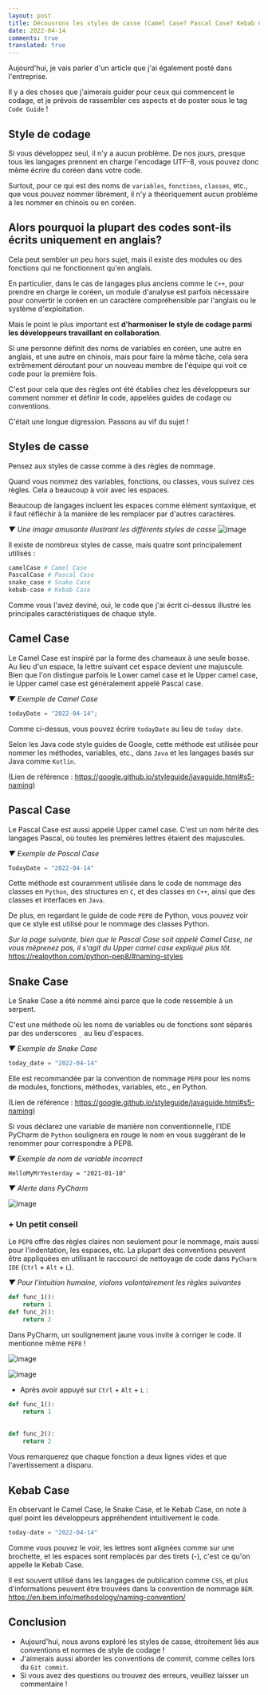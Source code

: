 ```yaml
---
layout: post
title: Découvrons les styles de casse (Camel Case? Pascal Case? Kebab Case?)
date: 2022-04-14
comments: true
translated: true
---
```


Aujourd'hui, je vais parler d'un article que j'ai également posté dans l'entreprise.

Il y a des choses que j'aimerais guider pour ceux qui commencent le codage, et je prévois de rassembler ces aspects et de poster sous le tag `Code Guide` !

## Style de codage

Si vous développez seul, il n'y a aucun problème. De nos jours, presque tous les langages prennent en charge l'encodage UTF-8, vous pouvez donc même écrire du coréen dans votre code.

Surtout, pour ce qui est des noms de `variables`, `fonctions`, `classes`, etc., que vous pouvez nommer librement, il n'y a théoriquement aucun problème à les nommer en chinois ou en coréen.

## Alors pourquoi la plupart des codes sont-ils écrits uniquement en anglais?

Cela peut sembler un peu hors sujet, mais il existe des modules ou des fonctions qui ne fonctionnent qu'en anglais.

En particulier, dans le cas de langages plus anciens comme le `C++`, pour prendre en charge le coréen, un module d'analyse est parfois nécessaire pour convertir le coréen en un caractère compréhensible par l'anglais ou le système d'exploitation.

Mais le point le plus important est **d'harmoniser le style de codage parmi les développeurs travaillant en collaboration**.

Si une personne définit des noms de variables en coréen, une autre en anglais, et une autre en chinois, mais pour faire la même tâche, cela sera extrêmement déroutant pour un nouveau membre de l'équipe qui voit ce code pour la première fois.

C'est pour cela que des règles ont été établies chez les développeurs sur comment nommer et définir le code, appelées guides de codage ou conventions.

C'était une longue digression. Passons au vif du sujet !

## Styles de casse

Pensez aux styles de casse comme à des règles de nommage.

Quand vous nommez des variables, fonctions, ou classes, vous suivez ces règles. Cela a beaucoup à voir avec les espaces.

Beaucoup de langages incluent les espaces comme élément syntaxique, et il faut réfléchir à la manière de les remplacer par d'autres caractères.

_▼ Une image amusante illustrant les différents styles de casse_
![image](https://user-images.githubusercontent.com/59782504/163414665-0c9bf7d7-8e04-4fb3-bdf9-400db3c5959a.png)

Il existe de nombreux styles de casse, mais quatre sont principalement utilisés :

```python
camelCase # Camel Case
PascalCase # Pascal Case
snake_case # Snake Case
kebab-case # Kebab Case
```

Comme vous l'avez deviné, oui, le code que j'ai écrit ci-dessus illustre les principales caractéristiques de chaque style.

## Camel Case

Le Camel Case est inspiré par la forme des chameaux à une seule bosse. Au lieu d'un espace, la lettre suivant cet espace devient une majuscule. Bien que l'on distingue parfois le Lower camel case et le Upper camel case, le Upper camel case est généralement appelé Pascal case.

_▼ Exemple de Camel Case_
```python
todayDate = "2022-04-14";
```

Comme ci-dessus, vous pouvez écrire `todayDate` au lieu de `today date`.

Selon les Java code style guides de Google, cette méthode est utilisée pour nommer les méthodes, variables, etc., dans `Java` et les langages basés sur Java comme `Kotlin`.

(Lien de référence : https://google.github.io/styleguide/javaguide.html#s5-naming)

## Pascal Case

Le Pascal Case est aussi appelé Upper camel case. C'est un nom hérité des langages Pascal, où toutes les premières lettres étaient des majuscules.

_▼ Exemple de Pascal Case_
```python
TodayDate = "2022-04-14"
```

Cette méthode est couramment utilisée dans le code de nommage des classes en `Python`, des structures en `C`, et des classes en `C++`, ainsi que des classes et interfaces en `Java`.

De plus, en regardant le guide de code `PEP8` de Python, vous pouvez voir que ce style est utilisé pour le nommage des classes Python.

_Sur la page suivante, bien que le Pascal Case soit appelé Camel Case, ne vous méprenez pas, il s'agit du Upper camel case expliqué plus tôt._
https://realpython.com/python-pep8/#naming-styles

## Snake Case

Le Snake Case a été nommé ainsi parce que le code ressemble à un serpent.

C'est une méthode où les noms de variables ou de fonctions sont séparés par des underscores `_` au lieu d'espaces.

_▼ Exemple de Snake Case_
```python
today_date = "2022-04-14"
```

Elle est recommandée par la convention de nommage `PEP8` pour les noms de modules, fonctions, méthodes, variables, etc., en Python.

(Lien de référence : https://google.github.io/styleguide/javaguide.html#s5-naming)

Si vous déclarez une variable de manière non conventionnelle, l'IDE PyCharm de `Python` soulignera en rouge le nom en vous suggérant de le renommer pour correspondre à PEP8.

_▼ Exemple de nom de variable incorrect_
```
HelloMyMrYesterday = "2021-01-10"
```

_▼ Alerte dans PyCharm_

![image](https://user-images.githubusercontent.com/59782504/163415564-6536513c-0a1b-46c3-a0e9-b38f73cf139d.png)

### + Un petit conseil

Le `PEP8` offre des règles claires non seulement pour le nommage, mais aussi pour l'indentation, les espaces, etc. La plupart des conventions peuvent être appliquées en utilisant le raccourci de nettoyage de code dans `PyCharm IDE` (`Ctrl` + `Alt` + `L`).

_▼ Pour l'intuition humaine, violons volontairement les règles suivantes_

```python
def func_1():
    return 1
def func_2():
    return 2
```

Dans PyCharm, un soulignement jaune vous invite à corriger le code. Il mentionne même `PEP8` !

![image](https://user-images.githubusercontent.com/59782504/163415681-d8fe6dd6-0179-4936-ade5-9f0c3fb87688.png)

![image](https://user-images.githubusercontent.com/59782504/163415693-44ad9ad7-f00a-41d3-9400-33d10c566459.png)

- Après avoir appuyé sur `Ctrl` + `Alt` + `L` :

```python
def func_1():
    return 1
    
    
def func_2():
    return 2
```
Vous remarquerez que chaque fonction a deux lignes vides et que l'avertissement a disparu.

## Kebab Case

En observant le Camel Case, le Snake Case, et le Kebab Case, on note à quel point les développeurs appréhendent intuitivement le code.
```python
today-date = "2022-04-14"
```
Comme vous pouvez le voir, les lettres sont alignées comme sur une brochette, et les espaces sont remplacés par des tirets (-), c'est ce qu'on appelle le Kebab Case.

Il est souvent utilisé dans les langages de publication comme `CSS`, et plus d'informations peuvent être trouvées dans la convention de nommage `BEM`.
https://en.bem.info/methodology/naming-convention/

## Conclusion

- Aujourd'hui, nous avons exploré les styles de casse, étroitement liés aux conventions et normes de style de codage !
- J'aimerais aussi aborder les conventions de commit, comme celles lors du `Git commit`.
- Si vous avez des questions ou trouvez des erreurs, veuillez laisser un commentaire !